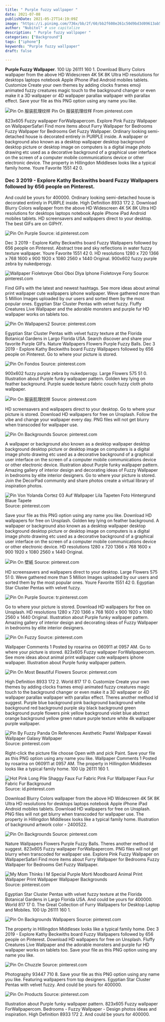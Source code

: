 ```yaml
---
title: " Purple fuzzy wallpaper "
date: 2021-07-08
publishDate: 2021-05-27T14:19:09Z
image: "https://i.pinimg.com/736x/bb/2f/60/bb2f608e261c50d9bd3d09613ab54ffa.jpg"
author: "Nubitol" # use capitalize
description: " Purple fuzzy wallpaper "
categories: ["Background"]
tags: ["iphone"]
keywords: "Purple fuzzy wallpaper"
draft: false

---
```



**Purple Fuzzy Wallpaper**. 100 Up 26111 160 1. Download Blurry Colors wallpaper from the above HD Widescreen 4K 5K 8K Ultra HD resolutions for desktops laptops notebook Apple iPhone iPad Android mobiles tablets. Customize Create your own themes by adding clocks frames emoji animated fuzzy creatures magic touch to the background changer or even make it a 3D wallpaper or 4D wallpaper parallax wallpaper with parallax effect. Save your file as this PNG option using any name you like.

![Pin On 服装肌理纹样](https://i.pinimg.com/564x/4d/7a/fd/4d7afdb8ca12ebd52f26cc1b0af7f7b1.jpg "Pin On 服装肌理纹样")
Pin On 服装肌理纹样 From pinterest.com


823x605 Fuzzy wallpaper ForWallpapercom. Explore Pink Fuzzy Wallpaper on WallpaperSafari Find more items about Furry Wallpaper for Bedrooms Fuzzy Wallpaper for Bedrooms Get Fuzzy Wallpaper. Ordinary looking semi-detached house is decorated entirely in PURPLE inside. A wallpaper or background also known as a desktop wallpaper desktop background desktop picture or desktop image on computers is a digital image photo drawing etc used as a decorative background of a graphical user interface on the screen of a computer mobile communications device or other electronic device. The property in Hillingdon Middlesex looks like a typical family home. Youre Favorite 1551 42 0.

### Dec 3 2019 - Explore Kathy Beckwiths board Fuzzy Wallpapers followed by 656 people on Pinterest.

And could be yours for 400000. Ordinary looking semi-detached house is decorated entirely in PURPLE inside. High Definition 8933 172 2. Download Blurry Colors wallpaper from the above HD Widescreen 4K 5K 8K Ultra HD resolutions for desktops laptops notebook Apple iPhone iPad Android mobiles tablets. HD screensavers and wallpapers direct to your desktop. The best GIFs are on GIPHY.


![Pin On Purple](https://i.pinimg.com/originals/89/61/ed/8961edc35fd3a85f50fffb47d96f9727.jpg "Pin On Purple")
Source: id.pinterest.com

Dec 3 2019 - Explore Kathy Beckwiths board Fuzzy Wallpapers followed by 656 people on Pinterest. Abstract tree and sky reflections in water fuzzy texture wallpaper. Youre Favorite 1551 42 0. HD resolutions 1280 x 720 1366 x 768 1600 x 900 1920 x 1080 2560 x 1440 Original. 900x602 fuzzy purple zebra by nukedperogy.

![Wallpaper Fioletovye Oboi Oboi Dlya Iphone Fioletovye Fony](https://i.pinimg.com/564x/ed/0d/bb/ed0dbb884506b8dd22b7c178e47888e8.jpg "Wallpaper Fioletovye Oboi Oboi Dlya Iphone Fioletovye Fony")
Source: pinterest.com

Find GIFs with the latest and newest hashtags. See more ideas about animal print wallpaper cute wallpapers iphone wallpaper. Weve gathered more than 5 Million Images uploaded by our users and sorted them by the most popular ones. Egyptian Star Cluster Pentas with velvet fuzzy. Fluffy Creatures Live Wallpaper and the adorable monsters and purple fur HD wallpaper works on tablets too.

![Pin On Wallpapers2](https://i.pinimg.com/originals/05/91/4a/05914aff7d731ee4b4fcfbda0aeee7d0.jpg "Pin On Wallpapers2")
Source: pinterest.com

Egyptian Star Cluster Pentas with velvet fuzzy texture at the Florida Botanical Gardens in Largo Florida USA. Search discover and share your favorite Purple GIFs. Nature Wallpapers Flowers Purple Fuzzy Balls. Dec 3 2019 - Explore Kathy Beckwiths board Fuzzy Wallpapers followed by 656 people on Pinterest. Go to where your picture is stored.

![Pin On Fondos](https://i.pinimg.com/originals/c8/f2/a2/c8f2a25dc64b1a5381252c462a59a00c.jpg "Pin On Fondos")
Source: pinterest.com

900x602 fuzzy purple zebra by nukedperogy. Large Flowers 575 51 0. Illustration about Purple funky wallpaper pattern. Golden key lying on feather background. Purple suede texture fabric couch fuzzy cloth photo wallpaper.

![Pin On 服装肌理纹样](https://i.pinimg.com/564x/4d/7a/fd/4d7afdb8ca12ebd52f26cc1b0af7f7b1.jpg "Pin On 服装肌理纹样")
Source: pinterest.com

HD screensavers and wallpapers direct to your desktop. Go to where your picture is stored. Download HD wallpapers for free on Unsplash. Follow the vibe and change your wallpaper every day. PNG files will not get blurry when transcoded for wallpaper use.

![Pin On Backgrounds](https://i.pinimg.com/originals/63/94/65/6394652088a941dd59b4afe5e818a770.png "Pin On Backgrounds")
Source: pinterest.com

A wallpaper or background also known as a desktop wallpaper desktop background desktop picture or desktop image on computers is a digital image photo drawing etc used as a decorative background of a graphical user interface on the screen of a computer mobile communications device or other electronic device. Illustration about Purple funky wallpaper pattern. Amazing gallery of interior design and decorating ideas of Fuzzy Wallpaper in bedrooms by elite interior designers. Go to where your picture is stored. Join the DecorPad community and share photos create a virtual library of inspiration photos.

![Pin Von Yolanda Cortez 03 Auf Wallpaper Lila Tapeten Foto Hintergrund Blaue Tapete](https://i.pinimg.com/originals/81/9f/8c/819f8cc99bf4a8336f4029e4f398ad8d.jpg "Pin Von Yolanda Cortez 03 Auf Wallpaper Lila Tapeten Foto Hintergrund Blaue Tapete")
Source: pinterest.com

Save your file as this PNG option using any name you like. Download HD wallpapers for free on Unsplash. Golden key lying on feather background. A wallpaper or background also known as a desktop wallpaper desktop background desktop picture or desktop image on computers is a digital image photo drawing etc used as a decorative background of a graphical user interface on the screen of a computer mobile communications device or other electronic device. HD resolutions 1280 x 720 1366 x 768 1600 x 900 1920 x 1080 2560 x 1440 Original.

![Pin On 壁紙](https://i.pinimg.com/736x/e6/16/51/e61651843d1a1081b87976c10bfe31bc.jpg "Pin On 壁紙")
Source: pinterest.com

HD screensavers and wallpapers direct to your desktop. Large Flowers 575 51 0. Weve gathered more than 5 Million Images uploaded by our users and sorted them by the most popular ones. Youre Favorite 1551 42 0. Egyptian Star Cluster Pentas with velvet fuzzy.

![Pin On Purple](https://i.pinimg.com/originals/f7/31/8f/f7318fe4002b91ff3d77960e37040445.jpg "Pin On Purple")
Source: tr.pinterest.com

Go to where your picture is stored. Download HD wallpapers for free on Unsplash. HD resolutions 1280 x 720 1366 x 768 1600 x 900 1920 x 1080 2560 x 1440 Original. Illustration about Purple funky wallpaper pattern. Amazing gallery of interior design and decorating ideas of Fuzzy Wallpaper in bedrooms by elite interior designers.

![Pin On Fuzzy](https://i.pinimg.com/564x/34/66/e6/3466e6c56c4097e0900897ad4e150936.jpg "Pin On Fuzzy")
Source: pinterest.com

Wallpaper Comments 1 Posted by rosarina on 060911 at 0957 AM. Go to where your picture is stored. 823x605 Fuzzy wallpaper ForWallpapercom. See more ideas about animal print wallpaper cute wallpapers iphone wallpaper. Illustration about Purple funky wallpaper pattern.

![Pin On Most Beautiful Flowers](https://i.pinimg.com/originals/e6/5f/bf/e65fbfacb710f2bd9e119df73453786b.jpg "Pin On Most Beautiful Flowers")
Source: pinterest.com

High Definition 8933 172 2. World 817 17 0. Customize Create your own themes by adding clocks frames emoji animated fuzzy creatures magic touch to the background changer or even make it a 3D wallpaper or 4D wallpaper parallax wallpaper with parallax effect. Theres another method Id suggest. Purple blue background pink background background white background red background purple sky black background green background purple flowers pink yellow background violet blue abstract orange background yellow green nature purple texture white 4k wallpaper purple wallpaper.

![Pin By Fuzzy Panda On References Aesthetic Pastel Wallpaper Kawaii Wallpaper Galaxy Wallpaper](https://i.pinimg.com/originals/8a/5d/0b/8a5d0b61faca7dbb3c3b8562dd70730e.png "Pin By Fuzzy Panda On References Aesthetic Pastel Wallpaper Kawaii Wallpaper Galaxy Wallpaper")
Source: pinterest.com

Right-click the picture file choose Open with and pick Paint. Save your file as this PNG option using any name you like. Wallpaper Comments 1 Posted by rosarina on 060911 at 0957 AM. The property in Hillingdon Middlesex looks like a typical family home. 100 Up 26111 160 1.

![Hot Pink Long Pile Shaggy Faux Fur Fabric Pink Fur Wallpaper Faux Fur Fabric Fur Background](https://i.pinimg.com/474x/42/d0/8c/42d08c266522ac518a89639ade1b359a.jpg "Hot Pink Long Pile Shaggy Faux Fur Fabric Pink Fur Wallpaper Faux Fur Fabric Fur Background")
Source: id.pinterest.com

Download Blurry Colors wallpaper from the above HD Widescreen 4K 5K 8K Ultra HD resolutions for desktops laptops notebook Apple iPhone iPad Android mobiles tablets. Download HD wallpapers for free on Unsplash. PNG files will not get blurry when transcoded for wallpaper use. The property in Hillingdon Middlesex looks like a typical family home. Illustration of background artwork color - 2400522.

![Pin On Backgrounds](https://i.pinimg.com/736x/d2/70/e3/d270e338827051c1ea6080d25d9f55cf.jpg "Pin On Backgrounds")
Source: pinterest.com

Nature Wallpapers Flowers Purple Fuzzy Balls. Theres another method Id suggest. 823x605 Fuzzy wallpaper ForWallpapercom. PNG files will not get blurry when transcoded for wallpaper use. Explore Pink Fuzzy Wallpaper on WallpaperSafari Find more items about Furry Wallpaper for Bedrooms Fuzzy Wallpaper for Bedrooms Get Fuzzy Wallpaper.

![My Mom Thinks I M Special Purple Morti Moodboard Animal Print Wallpaper Print Wallpaper Wallpaper Backgrounds](https://i.pinimg.com/originals/ba/b8/0d/bab80d54b24b800ac030f99e155d96ea.png "My Mom Thinks I M Special Purple Morti Moodboard Animal Print Wallpaper Print Wallpaper Wallpaper Backgrounds")
Source: pinterest.com

Egyptian Star Cluster Pentas with velvet fuzzy texture at the Florida Botanical Gardens in Largo Florida USA. And could be yours for 400000. World 817 17 0. The Great Collection of Furry Wallpapers for Desktop Laptop and Mobiles. 100 Up 26111 160 1.

![Pin On Backgrounds Wallpapers](https://i.pinimg.com/originals/27/2e/e8/272ee82d1ad5deaa1bae1b9ed0b87a1d.jpg "Pin On Backgrounds Wallpapers")
Source: pinterest.com

The property in Hillingdon Middlesex looks like a typical family home. Dec 3 2019 - Explore Kathy Beckwiths board Fuzzy Wallpapers followed by 656 people on Pinterest. Download HD wallpapers for free on Unsplash. Fluffy Creatures Live Wallpaper and the adorable monsters and purple fur HD wallpaper works on tablets too. Save your file as this PNG option using any name you like.

![Pin On Chuzzle](https://i.pinimg.com/originals/8c/b5/12/8cb5120c24e3132906e808d8804e59c0.jpg "Pin On Chuzzle")
Source: pinterest.com

Photography 93447 710 8. Save your file as this PNG option using any name you like. Featuring wallpapers from top designers. Egyptian Star Cluster Pentas with velvet fuzzy. And could be yours for 400000.

![Pin On Products](https://i.pinimg.com/736x/bb/2f/60/bb2f608e261c50d9bd3d09613ab54ffa.jpg "Pin On Products")
Source: pinterest.com

Illustration about Purple funky wallpaper pattern. 823x605 Fuzzy wallpaper ForWallpapercom. Bedrooms - Fuzzy Wallpaper - Design photos ideas and inspiration. High Definition 8933 172 2. And could be yours for 400000.

